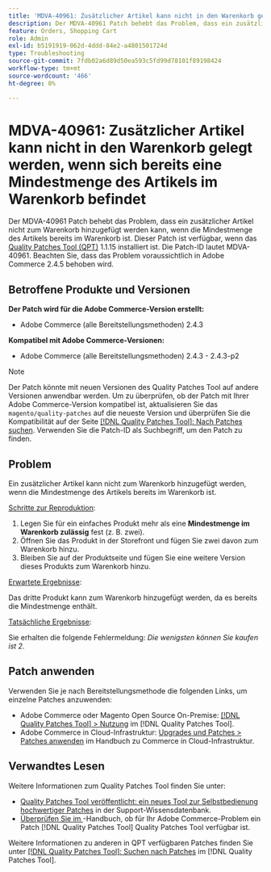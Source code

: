 ```yaml
---
title: 'MDVA-40961: Zusätzlicher Artikel kann nicht in den Warenkorb gelegt werden, wenn sich bereits eine Mindestmenge des Artikels im Warenkorb befindet'
description: Der MDVA-40961 Patch behebt das Problem, dass ein zusätzlicher Artikel nicht zum Warenkorb hinzugefügt werden kann, wenn die Mindestmenge des Artikels bereits im Warenkorb ist. Dieser Patch ist verfügbar, wenn das [Quality Patches Tool (QPT)](https://experienceleague.adobe.com/en/docs/commerce-operations/tools/quality-patches-tool/quality-patches-tool-to-self-serve-quality-patches) 1.1.15 installiert ist. Die Patch-ID lautet MDVA-40961. Beachten Sie, dass das Problem voraussichtlich in Adobe Commerce 2.4.5 behoben wird.
feature: Orders, Shopping Cart
role: Admin
exl-id: b5191919-062d-4ddd-84e2-a4801501724d
type: Troubleshooting
source-git-commit: 7fdb02a6d89d50ea593c5fd99d78101f89198424
workflow-type: tm+mt
source-wordcount: '466'
ht-degree: 0%

---
```


# MDVA-40961: Zusätzlicher Artikel kann nicht in den Warenkorb gelegt werden, wenn sich bereits eine Mindestmenge des Artikels im Warenkorb befindet

Der MDVA-40961 Patch behebt das Problem, dass ein zusätzlicher Artikel nicht zum Warenkorb hinzugefügt werden kann, wenn die Mindestmenge des Artikels bereits im Warenkorb ist. Dieser Patch ist verfügbar, wenn das [Quality Patches Tool (QPT)](https://experienceleague.adobe.com/en/docs/commerce-operations/tools/quality-patches-tool/quality-patches-tool-to-self-serve-quality-patches) 1.1.15 installiert ist. Die Patch-ID lautet MDVA-40961. Beachten Sie, dass das Problem voraussichtlich in Adobe Commerce 2.4.5 behoben wird.

## Betroffene Produkte und Versionen

**Der Patch wird für die Adobe Commerce-Version erstellt:**

* Adobe Commerce (alle Bereitstellungsmethoden) 2.4.3

**Kompatibel mit Adobe Commerce-Versionen:**

* Adobe Commerce (alle Bereitstellungsmethoden) 2.4.3 - 2.4.3-p2

>[!NOTE]
>
>Der Patch könnte mit neuen Versionen des Quality Patches Tool auf andere Versionen anwendbar werden. Um zu überprüfen, ob der Patch mit Ihrer Adobe Commerce-Version kompatibel ist, aktualisieren Sie das `magento/quality-patches` auf die neueste Version und überprüfen Sie die Kompatibilität auf der Seite [[!DNL Quality Patches Tool]: Nach Patches suchen](https://experienceleague.adobe.com/en/docs/commerce-operations/tools/quality-patches-tool/quality-patches-tool-to-self-serve-quality-patches). Verwenden Sie die Patch-ID als Suchbegriff, um den Patch zu finden.

## Problem

Ein zusätzlicher Artikel kann nicht zum Warenkorb hinzugefügt werden, wenn die Mindestmenge des Artikels bereits im Warenkorb ist.

<u>Schritte zur Reproduktion</u>:

1. Legen Sie für ein einfaches Produkt mehr als eine **Mindestmenge im Warenkorb zulässig** fest (z. B. zwei).
1. Öffnen Sie das Produkt in der Storefront und fügen Sie zwei davon zum Warenkorb hinzu.
1. Bleiben Sie auf der Produktseite und fügen Sie eine weitere Version dieses Produkts zum Warenkorb hinzu.

<u>Erwartete Ergebnisse</u>:

Das dritte Produkt kann zum Warenkorb hinzugefügt werden, da es bereits die Mindestmenge enthält.

<u>Tatsächliche Ergebnisse</u>:

Sie erhalten die folgende Fehlermeldung: *Die wenigsten können Sie kaufen ist 2*.

## Patch anwenden

Verwenden Sie je nach Bereitstellungsmethode die folgenden Links, um einzelne Patches anzuwenden:

* Adobe Commerce oder Magento Open Source On-Premise: [[!DNL Quality Patches Tool] > Nutzung](/help/tools/quality-patches-tool/usage.md) im [!DNL Quality Patches Tool].
* Adobe Commerce in Cloud-Infrastruktur: [Upgrades und Patches > Patches anwenden](https://experienceleague.adobe.com/docs/commerce-cloud-service/user-guide/develop/upgrade/apply-patches.html) im Handbuch zu Commerce in Cloud-Infrastruktur.

## Verwandtes Lesen

Weitere Informationen zum Quality Patches Tool finden Sie unter:

* [Quality Patches Tool veröffentlicht: ein neues Tool zur Selbstbedienung hochwertiger Patches](https://experienceleague.adobe.com/en/docs/commerce-operations/tools/quality-patches-tool/quality-patches-tool-to-self-serve-quality-patches) in der Support-Wissensdatenbank.
* [Überprüfen Sie im ](/help/tools/quality-patches-tool/patches-available-in-qpt/check-patch-for-magento-issue-with-magento-quality-patches.md)-Handbuch, ob für Ihr Adobe Commerce-Problem ein Patch [!DNL Quality Patches Tool] Quality Patches Tool verfügbar ist.

Weitere Informationen zu anderen in QPT verfügbaren Patches finden Sie unter [[!DNL Quality Patches Tool]: Suchen nach Patches](https://experienceleague.adobe.com/tools/commerce-quality-patches/index.html) im [!DNL Quality Patches Tool].

